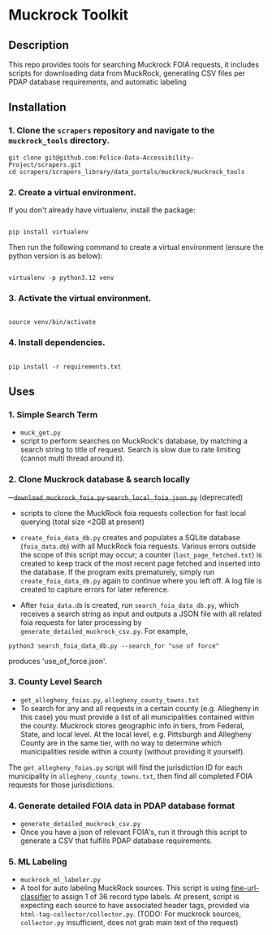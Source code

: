 # Muckrock Toolkit

## Description

This repo provides tools for searching Muckrock FOIA requests, it includes scripts for downloading data from MuckRock, generating CSV files per PDAP database requirements, and automatic labeling

## Installation

### 1. Clone the `scrapers` repository and navigate to the `muckrock_tools` directory.

```
git clone git@github.com:Police-Data-Accessibility-Project/scrapers.git
cd scrapers/scrapers_library/data_portals/muckrock/muckrock_tools
```

### 2. Create a virtual environment.

If you don't already have virtualenv, install the package:

```

pip install virtualenv

```

Then run the following command to create a virtual environment (ensure the python version is as below):

```

virtualenv -p python3.12 venv

```

### 3. Activate the virtual environment.

```

source venv/bin/activate

```

### 4. Install dependencies.

```

pip install -r requirements.txt

```

## Uses

### 1. Simple Search Term

- `muck_get.py`
- script to perform searches on MuckRock's database, by matching a search string to title of request. Search is slow due to rate limiting (cannot multi thread around it).

### 2. Clone Muckrock database & search locally

~~- `download_muckrock_foia.py` `search_local_foia_json.py`~~ (deprecated)

- scripts to clone the MuckRock foia requests collection for fast local querying (total size <2GB at present)

- `create_foia_data_db.py` creates and populates a SQLite database (`foia_data.db`) with all MuckRock foia requests. Various errors outside the scope of this script may occur; a counter (`last_page_fetched.txt`) is created to keep track of the most recent page fetched and inserted into the database. If the program exits prematurely, simply run `create_foia_data_db.py` again to continue where you left off. A log file is created to capture errors for later reference.

- After `foia_data.db` is created, run `search_foia_data_db.py`, which receives a search string as input and outputs a JSON file with all related foia requests for later processing by `generate_detailed_muckrock_csv.py`. For example,

```
python3 search_foia_data_db.py --search_for "use of force"
```

produces 'use_of_force.json'.

### 3. County Level Search

- `get_allegheny_foias.py`, `allegheny_county_towns.txt`
- To search for any and all requests in a certain county (e.g. Allegheny in this case) you must provide a list of all municipalities contained within the county. Muckrock stores geographic info in tiers, from Federal, State, and local level. At the local level, e.g. Pittsburgh and Allegheny County are in the same tier, with no way to determine which municipalities reside within a county (without providing it yourself).

The `get_allegheny_foias.py` script will find the jurisdiction ID for each municipality in `allegheny_county_towns.txt`, then find all completed FOIA requests for those jurisdictions.

### 4. Generate detailed FOIA data in PDAP database format

- `generate_detailed_muckrock_csv.py`
- Once you have a json of relevant FOIA's, run it through this script to generate a CSV that fulfills PDAP database requirements.

### 5. ML Labeling

- `muckrock_ml_labeler.py`
- A tool for auto labeling MuckRock sources. This script is using [fine-url-classifier](https://huggingface.co/PDAP/fine-url-classifier) to assign 1 of 36 record type labels. At present, script is expecting each source to have associated header tags, provided via `html-tag-collector/collector.py`. (TODO: For muckrock sources, `collector.py` insufficient, does not grab main text of the request)
